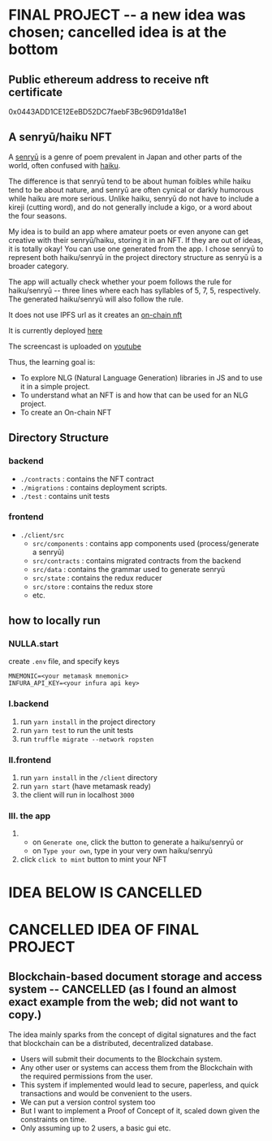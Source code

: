 ﻿# FINAL PROJECT -- a new idea was chosen; cancelled idea is at the bottom

## Public ethereum address to receive nft certificate
0x0443ADD1CE12EeBD52DC7faebF3Bc96D91da18e1
## A senryū/haiku NFT
A [senryū](https://en.wikipedia.org/wiki/Senry%C5%AB) is a genre of poem prevalent in Japan and other parts of the world, often confused with [haiku](https://en.wikipedia.org/wiki/Haiku).

The difference is that senryū tend to be about human foibles while haiku tend to be about nature, and senryū are often cynical or darkly humorous while haiku are more serious. Unlike haiku, senryū do not have to include a kireji (cutting word), and do not generally include a kigo, or a word about the four seasons.

My idea is to build an app where amateur poets or even anyone can get creative with their senryū/haiku, storing it in an NFT. If they are out of ideas, it is totally okay! You can use one generated from the app. I chose senryū to represent both haiku/senryū in the project directory structure as senryū is a broader category.

The app will actually check whether your poem follows the rule for haiku/senryū -- three lines where each has syllables of 5, 7, 5, respectively.
The generated haiku/senryū will also follow the rule.

It does not use IPFS url as it creates an [on-chain nft](https://medium.com/coinmonks/how-to-create-on-chain-nfts-with-solidity-1e20ff9dd87e)

It is currently deployed [here](https://consensys-bootcamp.herokuapp.com/) 

The screencast is uploaded on [youtube](https://www.youtube.com/watch?v=CAgZe8yoOgc)

Thus, the learning goal is:
- To explore NLG (Natural Language Generation) libraries in JS and to use it in a simple project.
- To understand what an NFT is and how that can be used for an NLG project.
- To create an On-chain NFT

## Directory Structure
### backend
- `./contracts` : contains the NFT contract
- `./migrations` : contains deployment scripts.
- `./test` : contains unit tests
### frontend
- `./client/src`
  - `src/components` : contains app components used (process/generate a senryū)
  - `src/contracts` : contains migrated contracts from the backend
  - `src/data` : contains the grammar used to generate senryū
  - `src/state` : contains the redux reducer
  - `src/store` : contains the redux store
  - etc.

## how to locally run

### NULLA.start
create `.env` file, and specify keys 
```
MNEMONIC=<your metamask mnemonic>
INFURA_API_KEY=<your infura api key>
```
### I.backend
1. run `yarn install` in the project directory
2. run `yarn test` to run the unit tests
3. run `truffle migrate --network ropsten`

### II.frontend
1. run `yarn install` in the `/client` directory
2. run `yarn start` (have metamask ready)
3. the client will run in localhost `3000`
### III. the app
1.
    - on `Generate one`, click the button to generate a haiku/senryū
  or
    - on `Type your own`, type in your very own haiku/senryū
2. click `click to mint` button to mint your NFT

# IDEA BELOW IS CANCELLED
# CANCELLED IDEA OF FINAL PROJECT
## Blockchain-based document storage and access system -- CANCELLED (as I found an almost exact example from the web; did not want to copy.)

The idea mainly sparks from the concept of digital signatures and the fact that blockchain can be a distributed, decentralized database.

- Users will submit their documents to the Blockchain system.
- Any other user or systems can access them from the Blockchain with the required permissions from the user.
- This system if implemented would lead to secure, paperless, and quick transactions and would be convenient to the users.
- We can put a version control system too
- But I want to implement a Proof of Concept of it, scaled down given the constraints on time.
- Only assuming up to 2 users, a basic gui etc.